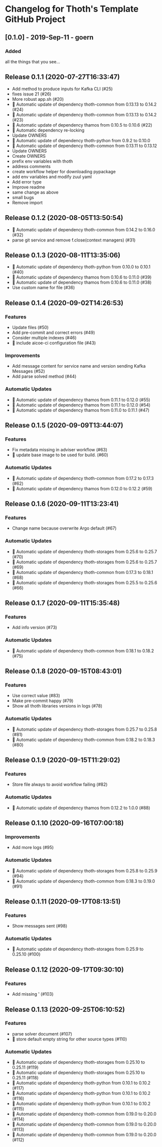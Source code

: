 # Changelog for Thoth's Template GitHub Project

## [0.1.0] - 2019-Sep-11 - goern

### Added

all the things that you see...

## Release 0.1.1 (2020-07-27T16:33:47)
* Add method to produce inputs for Kafka CLI (#25)
* fixes issue 21 (#26)
* More robust app.sh (#20)
* :pushpin: Automatic update of dependency thoth-common from 0.13.13 to 0.14.2 (#24)
* :pushpin: Automatic update of dependency thoth-common from 0.13.13 to 0.14.2 (#23)
* :pushpin: Automatic update of dependency thamos from 0.10.5 to 0.10.6 (#22)
* :pushpin: Automatic dependency re-locking
* Update OWNERS
* :pushpin: Automatic update of dependency thoth-python from 0.9.2 to 0.10.0
* :pushpin: Automatic update of dependency thoth-common from 0.13.11 to 0.13.12
* Update OWNERS
* Create OWNERS
* prefix env variables with thoth
* address comments
* create workflow helper for downloading pypackage
* add env variables and modify zuul yaml
* Add error type
* Improve readme
* same change as above
* small bugs
* Remove import

## Release 0.1.2 (2020-08-05T13:50:54)
* :pushpin: Automatic update of dependency thoth-common from 0.14.2 to 0.16.0 (#32)
* parse git service and remove f.close(context managers) (#31)

## Release 0.1.3 (2020-08-11T13:35:06)
* :pushpin: Automatic update of dependency thoth-python from 0.10.0 to 0.10.1 (#40)
* :pushpin: Automatic update of dependency thamos from 0.10.6 to 0.11.0 (#39)
* :pushpin: Automatic update of dependency thamos from 0.10.6 to 0.11.0 (#38)
* Use custom name for file (#36)

## Release 0.1.4 (2020-09-02T14:26:53)
### Features
* Update files (#50)
* Add pre-commit and correct errors (#49)
* Consider multiple indexes (#46)
* :truck: include aicoe-ci configuration file (#43)
### Improvements
* Add message content for service name and version sending Kafka Messages (#52)
* Add parse solved method (#44)
### Automatic Updates
* :pushpin: Automatic update of dependency thamos from 0.11.1 to 0.12.0 (#55)
* :pushpin: Automatic update of dependency thamos from 0.11.1 to 0.12.0 (#54)
* :pushpin: Automatic update of dependency thamos from 0.11.0 to 0.11.1 (#47)

## Release 0.1.5 (2020-09-09T13:44:07)
### Features
* Fix metadata missing in adviser workflow (#63)
* :turtle: update base image to be used for build. (#60)
### Automatic Updates
* :pushpin: Automatic update of dependency thoth-common from 0.17.2 to 0.17.3 (#62)
* :pushpin: Automatic update of dependency thamos from 0.12.0 to 0.12.2 (#59)

## Release 0.1.6 (2020-09-11T13:23:41)
### Features
* Change name because overwrite Argo default (#67)
### Automatic Updates
* :pushpin: Automatic update of dependency thoth-storages from 0.25.6 to 0.25.7 (#70)
* :pushpin: Automatic update of dependency thoth-storages from 0.25.6 to 0.25.7 (#69)
* :pushpin: Automatic update of dependency thoth-common from 0.17.3 to 0.18.1 (#68)
* :pushpin: Automatic update of dependency thoth-storages from 0.25.5 to 0.25.6 (#66)

## Release 0.1.7 (2020-09-11T15:35:48)
### Features
* Add info version (#73)
### Automatic Updates
* :pushpin: Automatic update of dependency thoth-common from 0.18.1 to 0.18.2 (#75)

## Release 0.1.8 (2020-09-15T08:43:01)
### Features
* Use correct value (#83)
* Make pre-commit happy (#79)
* Show all thoth libraries versions in logs (#78)
### Automatic Updates
* :pushpin: Automatic update of dependency thoth-storages from 0.25.7 to 0.25.8 (#81)
* :pushpin: Automatic update of dependency thoth-common from 0.18.2 to 0.18.3 (#80)

## Release 0.1.9 (2020-09-15T11:29:02)
### Features
* Store file always to avoid workflow failing (#82)
### Automatic Updates
* :pushpin: Automatic update of dependency thamos from 0.12.2 to 1.0.0 (#88)

## Release 0.1.10 (2020-09-16T07:00:18)
### Improvements
* Add more logs (#95)
### Automatic Updates
* :pushpin: Automatic update of dependency thoth-storages from 0.25.8 to 0.25.9 (#94)
* :pushpin: Automatic update of dependency thoth-common from 0.18.3 to 0.19.0 (#91)

## Release 0.1.11 (2020-09-17T08:13:51)
### Features
* Show messages sent (#98)
### Automatic Updates
* :pushpin: Automatic update of dependency thoth-storages from 0.25.9 to 0.25.10 (#100)

## Release 0.1.12 (2020-09-17T09:30:10)
### Features
* Add missing ' (#103)

## Release 0.1.13 (2020-09-25T06:10:52)
### Features
* parse solver document (#107)
* :nut_and_bolt: store default empty string for other source types (#110)
### Automatic Updates
* :pushpin: Automatic update of dependency thoth-storages from 0.25.10 to 0.25.11 (#119)
* :pushpin: Automatic update of dependency thoth-storages from 0.25.10 to 0.25.11 (#118)
* :pushpin: Automatic update of dependency thoth-python from 0.10.1 to 0.10.2 (#117)
* :pushpin: Automatic update of dependency thoth-python from 0.10.1 to 0.10.2 (#116)
* :pushpin: Automatic update of dependency thoth-python from 0.10.1 to 0.10.2 (#115)
* :pushpin: Automatic update of dependency thoth-common from 0.19.0 to 0.20.0 (#114)
* :pushpin: Automatic update of dependency thoth-common from 0.19.0 to 0.20.0 (#113)
* :pushpin: Automatic update of dependency thoth-common from 0.19.0 to 0.20.0 (#112)
